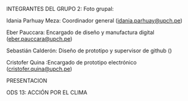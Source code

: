 INTEGRANTES DEL GRUPO 2:
Foto grupal:

Idania Parhuay Meza: Coordinador general (idania.parhuay@upch.pe)


Eber Pauccara: Encargado de diseño y manufactura digital (eber.pauccara@upch.pe)


Sebastián Calderón: Diseño de prototipo y supervisor de github ()


Cristofer Quina :Encargado de prototipo electrónico (cristofer.quina@upch.pe)


PRESENTACION 

ODS 13: ACCIÓN POR EL CLIMA
